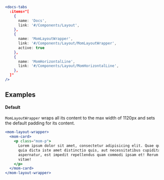 ```jsx noeditor
<docs-tabs
  :items="[
    {
      name: 'Docs',
      link: '#/Components/Layout',
    },
    {
      name: 'MomLayoutWrapper',
      link: '#/Components/Layout/MomLayoutWrapper',
      active: true
    },
    {
      name: 'MomHorizontalLine',
      link: '#/Components/Layout/MomHorizontalLine',
    },
  ]"
/>
```

## Examples

#### Default

`MomLayoutWrapper` wraps all its content to the max width of 1120px and sets the default padding for its content.

```jsx
<mom-layout-wrapper>
  <mom-card>
    <p class="mom-p">
      Lorem ipsum dolor sit amet, consectetur adipisicing elit. Quae quaerat aperiam error itaque
      quia dicta iste amet distinctio quis, aut necessitatibus cupiditate ducimus officiis
      aspernatur, est impedit repellendus quam commodi ipsam et! Rerum quod ullam vero ad, nam animi
      vitae!
    </p>
  </mom-card>
</mom-layout-wrapper>
```
